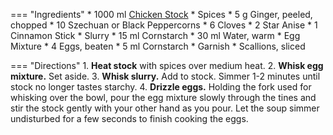 === "Ingredients"
    * 1000 ml [Chicken Stock](stocks/meat-stock.md)
    * Spices
        * 5 g Ginger, peeled, chopped
        * 10 Szechuan or Black Peppercorns
        * 6 Cloves
        * 2 Star Anise
        * 1 Cinnamon Stick
    * Slurry
        * 15 ml Cornstarch
        * 30 ml Water, warm
    * Egg Mixture
        * 4 Eggs, beaten
        * 5 ml Cornstarch
    * Garnish
        * Scallions, sliced

=== "Directions"
    1. **Heat stock** with spices over medium heat.
    2. **Whisk egg mixture.** Set aside.
    3. **Whisk slurry.** Add to stock. Simmer 1-2 minutes until stock no longer tastes starchy.
    4. **Drizzle eggs.** Holding the fork used for whisking over the bowl, pour the egg mixture slowly through the tines and stir the stock gently with your other hand as you pour. Let the soup simmer undisturbed for a few seconds to finish cooking the eggs.

[^1]:
    Gallary, Christine. ["How To Make Egg Drop Soup."](https://www.thekitchn.com/how-to-make-egg-drop-soup-159379) 8 November 2019. Accessed January 2021.
[^2]:
    López-Alt, J. Kenji. ["Egg Drop Soup Recipe."](https://www.seriouseats.com/recipes/2011/04/chinese-egg-drop-soup-recipe.html) 14 April 2011. Accessed January 2021.
